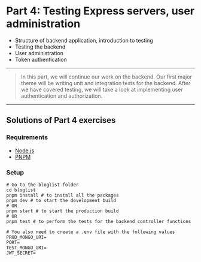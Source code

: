 # Part 4: Testing Express servers, user administration

- Structure of backend application, introduction to testing
- Testing the backend
- User administration
- Token authentication

---

> In this part, we will continue our work on the backend. Our first major theme will be writing unit and integration tests for the backend. After we have covered testing, we will take a look at implementing user authentication and authorization.

---

## Solutions of Part 4 exercises

### Requirements

- [Node.js](https://nodejs.org/en)
- [PNPM](https://pnpm.io/)

### Setup

```shell
# Go to the bloglist folder
cd bloglist
pnpm install # to install all the packages
pnpm dev # to start the development build
# OR
pnpm start # to start the production build
# OR
pnpm test # to perform the tests for the backend controller functions

# You also need to create a .env file with the following values
PROD_MONGO_URI=
PORT=
TEST_MONGO_URI=
JWT_SECRET=
```
